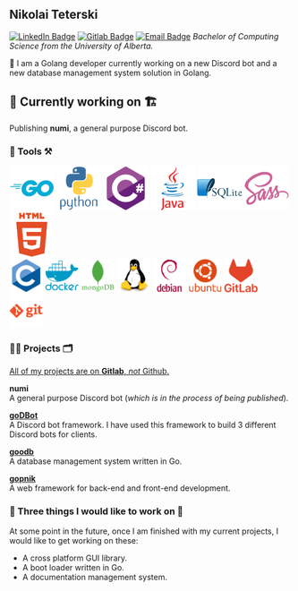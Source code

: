 <link rel="stylesheet" href="https://cdn.jsdelivr.net/gh/devicons/devicon@latest/devicon.min.css">

## Nikolai Teterski
<a href="https://www.linkedin.com/in/nikolai-teterski-a7457015b/"><img src="https://img.shields.io/badge/LinkedIn-blue?logo=linkedin&&logoColor=white&style=flat" alt="LinkedIn Badge"/></a> <a href="https://gitlab.com/teterski"><img src="https://img.shields.io/badge/-Gitlab-orange?logo=gitlab&&logoColor=white&style=flat" alt="Gitlab Badge"/></a> <!-- <a href="https://teter.ski"><img src="https://img.shields.io/badge/Website-teter.ski-inactive?&style=flat" alt="Website Badge"/></a> --> <a href="mailto: nik@teter.ski"><img src="https://img.shields.io/badge/Email-nik@teter.ski-brightgreen?&logoColor=white&style=flat" alt="Email Badge"/></a>
*Bachelor of Computing Science from the University of Alberta.*

👋 I am a Golang developer currently working on a new Discord bot and a new database management system solution in Golang.

## 👷 Currently working on 🏗️
Publishing **numi**, a general purpose Discord bot.


### 🧰 Tools ⚒️
<img title="Golang" src="https://raw.githubusercontent.com/devicons/devicon/master/icons/go/go-original-wordmark.svg" height=80/> <img title="Python" src="https://raw.githubusercontent.com/devicons/devicon/master/icons/python/python-original-wordmark.svg" height=80/>
<img title="C Sharp" src="https://raw.githubusercontent.com/devicons/devicon/master/icons/csharp/csharp-original.svg" height=80/>
<img title="Java" src="https://raw.githubusercontent.com/devicons/devicon/master/icons/java/java-original-wordmark.svg" height=80/>
<img title="SQLite" src="https://raw.githubusercontent.com/devicons/devicon/master/icons/sqlite/sqlite-original-wordmark.svg" height=80/>
<img title="Sass CSS" src="https://raw.githubusercontent.com/devicons/devicon/master/icons/sass/sass-original.svg" height=80/>
<img title="HTML5" src="https://raw.githubusercontent.com/devicons/devicon/master/icons/html5/html5-plain-wordmark.svg" height=80/>
<br>
<img title="C" src="https://raw.githubusercontent.com/devicons/devicon/master/icons/c/c-original.svg" height=60/>
<img title="Docker" src="https://raw.githubusercontent.com/devicons/devicon/master/icons/docker/docker-plain-wordmark.svg" height=60/>
<img title="MongoDB" src="https://raw.githubusercontent.com/devicons/devicon/master/icons/mongodb/mongodb-plain-wordmark.svg" height=60/>
<img title="Linux" src="https://raw.githubusercontent.com/devicons/devicon/master/icons/linux/linux-original.svg" height=60/>
<img title="Debian" src="https://raw.githubusercontent.com/devicons/devicon/master/icons/debian/debian-plain-wordmark.svg" height=60/>
<img title="Ubuntu" src="https://raw.githubusercontent.com/devicons/devicon/master/icons/ubuntu/ubuntu-plain-wordmark.svg" height=60/>
<img title="Gitlab" src="https://raw.githubusercontent.com/devicons/devicon/master/icons/gitlab/gitlab-plain-wordmark.svg" height=60/>
<img title="Git" src="https://raw.githubusercontent.com/devicons/devicon/master/icons/git/git-plain-wordmark.svg" height=60/>


### 👨‍💻 Projects 🗂️
<ins>All of my projects are on **Gitlab**, *not* Github.</ins>

**numi**  
A general purpose Discord bot (*which is in the process of being published*).

**[goDBot](https://gitlab.com/teterski-softworks/godbot)**  
A Discord bot framework. I have used this framework to build 3 different Discord bots for clients.

**[goodb](https://gitlab.com/teterski-softworks/goodb)**  
A database management system written in Go.

**[gopnik](https://gitlab.com/teterski-softworks/gopnik)**  
A web framework for back-end and front-end development.


### 🧞 Three things I would like to work on 📑
At some point in the future, once I am finished with my current projects, I would like to get working on these:
- A cross platform GUI library.
- A boot loader written in Go.
- A documentation management system.
